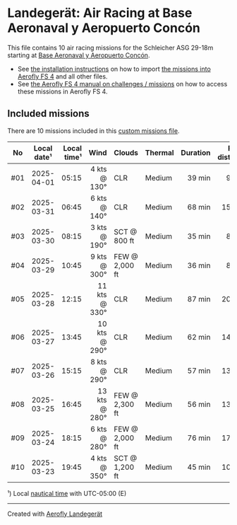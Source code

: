 # Landegerät: Air Racing at Base Aeronaval y Aeropuerto Concón

This file contains 10 air racing missions for the Schleicher ASG 29-18m starting at [Base Aeronaval y Aeropuerto Concón](https://skyvector.com/airport/SCVM).

- See [the installation instructions](https://fboes.github.io/aerofly-missions/docs/generic-installation.html) on how to import [the missions into Aerofly FS 4](missions/custom_missions_user.tmc) and all other files.
- See [the Aerofly FS 4 manual on challenges / missions](https://www.aerofly.com/tutorials/missions/) on how to access these missions in Aerofly FS 4.

## Included missions

There are 10 missions included in this [custom missions file](missions/custom_missions_user.tmc).

| No  | Local date¹ | Local time¹ |          Wind | Clouds         | Thermal | Duration | Flight distance |
| :-: | ----------- | ----------: | ------------: | -------------- | ------- | -------: | --------------: |
| #01 | 2025-04-01  |       05:15 |  4 kts @ 130° | CLR            | Medium  |   39 min |           92 km |
| #02 | 2025-03-31  |       06:45 |  6 kts @ 140° | CLR            | Medium  |   68 min |          159 km |
| #03 | 2025-03-30  |       08:15 |  3 kts @ 190° | SCT @ 800 ft   | Medium  |   35 min |           81 km |
| #04 | 2025-03-29  |       10:45 |  9 kts @ 300° | FEW @ 2,000 ft | Medium  |   36 min |           84 km |
| #05 | 2025-03-28  |       12:15 | 11 kts @ 330° | CLR            | Medium  |   87 min |          203 km |
| #06 | 2025-03-27  |       13:45 | 10 kts @ 290° | CLR            | Medium  |   62 min |          144 km |
| #07 | 2025-03-26  |       15:15 |  8 kts @ 290° | CLR            | Medium  |   57 min |          133 km |
| #08 | 2025-03-25  |       16:45 | 13 kts @ 280° | FEW @ 2,300 ft | Medium  |   56 min |          132 km |
| #09 | 2025-03-24  |       18:15 |  6 kts @ 280° | FEW @ 2,000 ft | Medium  |   76 min |          178 km |
| #10 | 2025-03-23  |       19:45 |  4 kts @ 350° | SCT @ 1,200 ft | Medium  |   45 min |          106 km |

¹) Local [nautical time](https://en.wikipedia.org/wiki/Nautical_time) with UTC-05:00 (E)

---

Created with [Aerofly Landegerät](https://github.com/fboes/aerofly-patterns)
